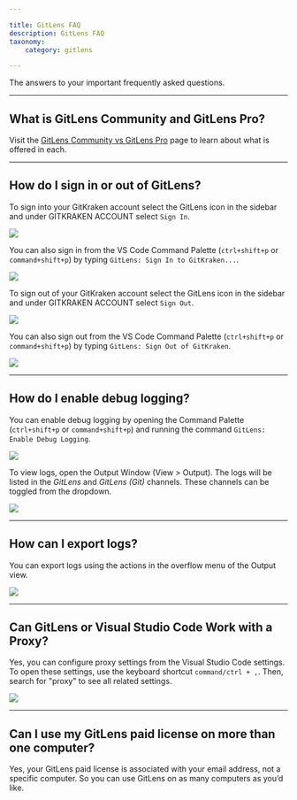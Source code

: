 ```yaml
---

title: GitLens FAQ
description: GitLens FAQ
taxonomy:
    category: gitlens

---
```


The answers to your important frequently asked questions.

***

## What is GitLens Community and GitLens Pro?

Visit the [GitLens Community vs GitLens Pro](gitlens/gitlens-community-vs-gitlens-pro) page to learn about what is offered in each. 

***

## How do I sign in or out of GitLens?

To sign into your GitKraken account select the GitLens icon in the sidebar and under GITKRAKEN ACCOUNT select `Sign In`.

<img src="/wp-content/uploads/gl-sign-in-3.png" class="img-bordered img-responsive center">

You can also sign in from the VS Code Command Palette (`ctrl+shift+p` or `command+shift+p`) by typing `GitLens: Sign In to GitKraken...`.

<img src="/wp-content/uploads/gl-sign-in-4.png" class="img-bordered img-responsive center">

To sign out of your GitKraken account select the GitLens icon in the sidebar and under GITKRAKEN ACCOUNT select `Sign Out`.

<img src="/wp-content/uploads/gl-sign-out-3.png" class="img-bordered img-responsive center">

You can also sign out from the VS Code Command Palette (`ctrl+shift+p` or `command+shift+p`) by typing `GitLens: Sign Out of GitKraken`.

<img src="/wp-content/uploads/gl-sign-out-4.png" class="img-bordered img-responsive center">

***

## How do I enable debug logging?

You can enable debug logging by opening the Command Palette (`ctrl+shift+p` or `command+shift+p`) and running the command `GitLens: Enable Debug Logging`.

<img src="/wp-content/uploads/gl-enable-debug-log.png" class="img-bordered img-responsive center">

To view logs, open the Output Window (View > Output). The logs will be listed in the _GitLens_ and _GitLens (Git)_ channels. These channels can be toggled from the dropdown.

<img src="/wp-content/uploads/gl-output.png" class="img-bordered img-responsive center">

***

## How can I export logs?

You can export logs using the actions in the overflow menu of the Output view.

<img src="/wp-content/uploads/gl-export-logs.png" class="img-bordered img-responsive center">

***

## Can GitLens or Visual Studio Code Work with a Proxy?

Yes, you can configure proxy settings from the Visual Studio Code settings. To open these settings, use the keyboard shortcut `command/ctrl + ,`. Then, search for "proxy" to see all related settings.

<img src="/wp-content/uploads/proxy-settings.png" class="img-bordered img-responsive center">

***

## Can I use my GitLens paid license on more than one computer?

Yes, your GitLens paid license is associated with your email address, not a specific computer. So you can use GitLens on as many computers as you’d like.
